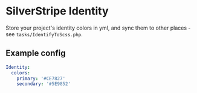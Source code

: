 # SilverStripe Identity

Store your project's identity colors in yml,
and sync them to other places - see `tasks/IdentifyToScss.php`.

## Example config

```yml
Identity:
  colors:
    primary: '#CE7827'
    secondary: '#5E9852'
```
